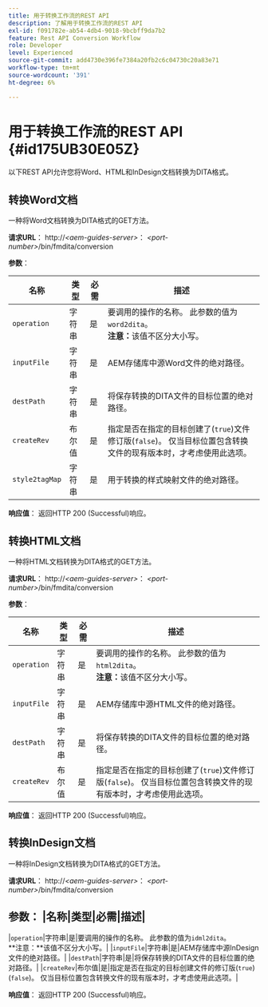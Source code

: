 ```yaml
---
title: 用于转换工作流的REST API
description: 了解用于转换工作流的REST API
exl-id: f091782e-ab54-4db4-9018-9bcbff9da7b2
feature: Rest API Conversion Workflow
role: Developer
level: Experienced
source-git-commit: add4730e396fe7384a20fb2c6c04730c20a83e71
workflow-type: tm+mt
source-wordcount: '391'
ht-degree: 6%

---
```


# 用于转换工作流的REST API {#id175UB30E05Z}

以下REST API允许您将Word、HTML和InDesign文档转换为DITA格式。

## 转换Word文档

一种将Word文档转换为DITA格式的GET方法。

**请求URL**：
http://*&lt;aem-guides-server\>*： *&lt;port-number\>*/bin/fmdita/conversion

**参数**：

| 名称 | 类型 | 必需 | 描述 |
|----|----|--------|-----------|
| ``operation`` | 字符串 | 是 | 要调用的操作的名称。 此参数的值为``word2dita``。<br> **注意：**&#x200B;该值不区分大小写。 |
| `inputFile` | 字符串 | 是 | AEM存储库中源Word文件的绝对路径。 |
| `destPath` | 字符串 | 是 | 将保存转换的DITA文件的目标位置的绝对路径。 |
| `createRev` | 布尔值 | 是 | 指定是否在指定的目标创建了\(`true`\)文件修订版\(`false`\)。 仅当目标位置包含转换文件的现有版本时，才考虑使用此选项。 |
| `style2tagMap` | 字符串 | 是 | 用于转换的样式映射文件的绝对路径。 |

**响应值**：
返回HTTP 200 \(Successful\)响应。

## 转换HTML文档

一种将HTML文档转换为DITA格式的GET方法。

**请求URL**：
http://*&lt;aem-guides-server\>*： *&lt;port-number\>*/bin/fmdita/conversion

**参数**：

| 名称 | 类型 | 必需 | 描述 |
|----|----|--------|-----------|
| `operation` | 字符串 | 是 | 要调用的操作的名称。 此参数的值为``html2dita``。<br> **注意：**&#x200B;该值不区分大小写。 |
| `inputFile` | 字符串 | 是 | AEM存储库中源HTML文件的绝对路径。 |
| `destPath` | 字符串 | 是 | 将保存转换的DITA文件的目标位置的绝对路径。 |
| `createRev` | 布尔值 | 是 | 指定是否在指定的目标创建了\(`true`\)文件修订版\(`false`\)。 仅当目标位置包含转换文件的现有版本时，才考虑使用此选项。 |

**响应值**：
返回HTTP 200 \(Successful\)响应。

## 转换InDesign文档

一种将InDesign文档转换为DITA格式的GET方法。

**请求URL**：
http://*&lt;aem-guides-server\>*： *&lt;port-number\>*/bin/fmdita/conversion

**参数**：
|名称|类型|必需|描述|
---------------------------
|``operation``|字符串|是|要调用的操作的名称。 此参数的值为``idml2dita``。<br> **注意：**该值不区分大小写。|
|`inputFile`|字符串|是|AEM存储库中源InDesign文件的绝对路径。|
|`destPath`|字符串|是|将保存转换的DITA文件的目标位置的绝对路径。|
|`createRev`|布尔值|是|指定是否在指定的目标创建文件的修订版\(`true`\)\(`false`\)。 仅当目标位置包含转换文件的现有版本时，才考虑使用此选项。|

**响应值**：
返回HTTP 200 \(Successful\)响应。
